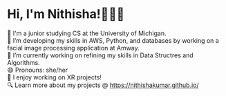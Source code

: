 # Hi, I'm Nithisha!👋👩🏾

🏫 I'm a junior studying CS at the University of Michigan. <br>
🔭 I’m developing my skills in AWS, Python, and databases by working on a facial image processing application at Amway. <br>
🌱 I’m currently working on refining my skills in Data Structres and Algorithms. <br>
😄 Pronouns: she/her <br>
🥽 I enjoy working on XR projects! <br>
🔍 Learn more about my projects @ https://nithishakumar.github.io/ <br>

